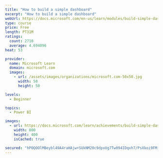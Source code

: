 ```yaml
---
title: "How to build a simple dashboard"
excerpt: "How to build a simple dashboard"
webUrl: https://docs.microsoft.com/en-us/learn/modules/build-simple-dashboard/
type: course
price: Free
length: PT31M
ratings:
  count: 2710
  average: 4.694096
heat: 53

provider:
  name: Microsoft Learn
  domain: microsoft.com
  images:
    - url: /assets/images/organizations/microsoft.com-50x50.jpg
      width: 50
      height: 50

levels:
  - Beginner

topics:
  - Power BI

images:
  - url: https://docs.microsoft.com/learn/achievements/build-simple-dashboard-social.png
    width: 800
    height: 400
    isCached: true

secured: "hPOQOOlMBeybl49A4raHAjw+SUkNM20c9dpxUg7Tw094IDqxh7/PsXkoi9FMiiGSm+NS/0rqI6FGjZvNQaqNoOYNMs5RDKm5+ejuqYq1q6cOv7FAuI2d8JZue0p1zM00T6XYaFedAdvJ5ruEYXkDYHRHDWhW4HQXHBQBaMey8JTH0Hx88XLJLTKZ/dRDKw3JR+dJ4A4ofyoLAV4fwJOPC8PGs5gT+GiQhfpf7P1oSob0k0oXpaV9Y4wuK/hxQ84yNAewLB2gb1Klobd5+09s+S1oRezSkGTNyIm+404JY3xQ+Ubc9pWVdx0Ygwm/qwxRXunNPWHWgosBtC5Q434aEoF/uxKRPxCIUic8KslVGbV7jktE4csL0TudmN00WLX46f6UOTs67aNtzc5sbPKW7lDB4MjNp+DOI+iDhfg0uJ0=;9NDIHWW4rchGdSGvs8R+7g=="
---
```


